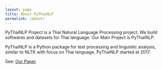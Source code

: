 ```yaml
---
layout: page
title: About PyThaiNLP
permalink: /about/
---
```


PyThaiNLP Project is a Thai Natural Language Processing project. We build softwares and datasets for Thai language. Our Main Project is PyThaiNLP.

PyThaiNLP is a Python package for text processing and linguistic analysis, similar to NLTK with focus on Thai language. PyThaiNLP started at 2017.

See: [Our Paper](https://aclanthology.org/2023.nlposs-1.4/)
